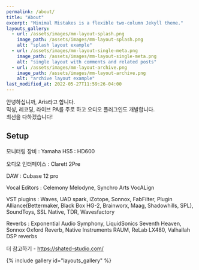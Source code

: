 ```yaml
---
permalink: /about/
title: "About"
excerpt: "Minimal Mistakes is a flexible two-column Jekyll theme."
layouts_gallery:
  - url: /assets/images/mm-layout-splash.png
    image_path: /assets/images/mm-layout-splash.png
    alt: "splash layout example"
  - url: /assets/images/mm-layout-single-meta.png
    image_path: /assets/images/mm-layout-single-meta.png
    alt: "single layout with comments and related posts"
  - url: /assets/images/mm-layout-archive.png
    image_path: /assets/images/mm-layout-archive.png
    alt: "archive layout example"
last_modified_at: 2022-05-27T11:59:26-04:00
---
```


안녕하십니까, Aris라고 합니다.  
믹싱, 레코딩, 라이브 PA를 주로 하고 오디오 플러그인도 개발합니다.  
최선을 다하겠습니다!  

## Setup  

모니터링 장비
:   Yamaha HS5
:   HD600

오디오 인터페이스
:   Clarett 2Pre

DAW
:   Cubase 12 pro  

Vocal Editors
:   Celemony Melodyne, Synchro Arts VocALign

VST plugins
:   Waves, UAD spark, iZotope, Sonnox, FabFilter, Plugin Alliance(Bettermaker, Black Box HG-2, Brainworx, Maag, Shadowhills, SPL), SoundToys, SSL Native, TDR, Wavesfactory  

Reverbs
:   Exponential Audio Symphony, LiquidSonics Seventh Heaven, Sonnox Oxford Reverb, Native Instruments RAUM, ReLab LX480, Valhallah DSP reverbs  

더 참고하기 - <https://shated-studio.com/>  

{% include gallery id="layouts_gallery" %}
